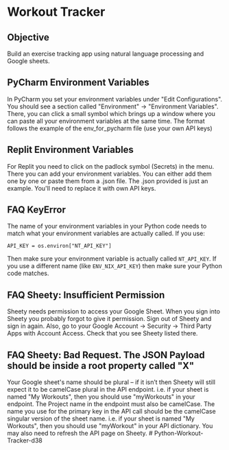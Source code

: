 # Workout Tracker

## Objective

Build an exercise tracking app using natural language processing and Google sheets.

## PyCharm Environment Variables

In PyCharm you set your environment variables under "Edit Configurations". You should see a section called "Environment" -> "Environment Variables". There, you can click a small symbol which brings up a window where you can paste all your environment variables at the same time. The format follows the example of the env_for_pycharm file (use your own API keys)

## Replit Environment Variables

For Replit you need to click on the padlock symbol (Secrets) in the menu. There you can add your environment variables. You can either add them one by one or paste them from a .json file. The .json provided is just an example. You'll need to replace it with own API keys.

## FAQ KeyError

The name of your environment variables in your Python code needs to match what your environment variables are actually called. If you use:

```
API_KEY = os.environ["NT_API_KEY"]
```

Then make sure your environment variable is actually called `NT_API_KEY`. If you use a different name (like `ENV_NIX_API_KEY`) then make sure your Python code matches.

## FAQ Sheety: Insufficient Permission

Sheety needs permission to access your Google Sheet. When you sign into Sheety you probably forgot to give it permission. Sign out of Sheety and sign in again. Also, go to your Google Account -> Security -> Third Party Apps with Account Access. Check that you see Sheety listed there.

## FAQ Sheety: Bad Request. The JSON Payload should be inside a root property called "X"

Your Google sheet's name should be plural – if it isn’t then Sheety will still expect it to be camelCase plural in the API endpoint. i.e. if your sheet is named "My Workouts", then you should use "myWorkouts" in your endpoint.
The Project name in the endpoint must also be camelCase.
The name you use for the primary key in the API call should be the camelCase singular version of the sheet name. i.e. if your sheet is named "My Workouts", then you should use "myWorkout" in your API dictionary. You may also need to refresh the API page on Sheety.
#   P y t h o n - W o r k o u t - T r a c k e r - d 3 8 
 
 
